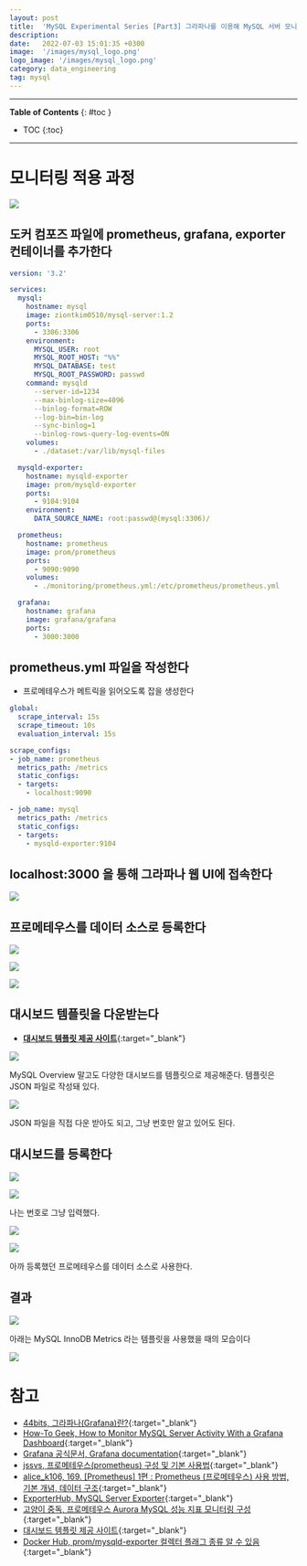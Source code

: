 ```yaml
---
layout: post
title:  'MySQL Experimental Series [Part3] 그라파나를 이용해 MySQL 서버 모니터링 하기'
description: 
date:   2022-07-03 15:01:35 +0300
image:  '/images/mysql_logo.png'
logo_image: '/images/mysql_logo.png'
category: data_engineering
tag: mysql
---
```


---
**Table of Contents**
{: #toc }
*  TOC
{:toc}

---

# 모니터링 적용 과정

![](/images/mysql_grafana_2.png)

## 도커 컴포즈 파일에 prometheus, grafana, exporter 컨테이너를 추가한다

```yml
version: '3.2'

services:
  mysql:
    hostname: mysql
    image: ziontkim0510/mysql-server:1.2
    ports:
      - 3306:3306
    environment:
      MYSQL_USER: root
      MYSQL_ROOT_HOST: "%%"
      MYSQL_DATABASE: test
      MYSQL_ROOT_PASSWORD: passwd
    command: mysqld
      --server-id=1234
      --max-binlog-size=4096
      --binlog-format=ROW
      --log-bin=bin-log
      --sync-binlog=1
      --binlog-rows-query-log-events=ON
    volumes:
      - ./dataset:/var/lib/mysql-files

  mysqld-exporter:
    hostname: mysqld-exporter
    image: prom/mysqld-exporter
    ports:
      - 9104:9104
    environment:
      DATA_SOURCE_NAME: root:passwd@(mysql:3306)/

  prometheus:
    hostname: prometheus
    image: prom/prometheus
    ports:
      - 9090:9090
    volumes:
      - ./monitoring/prometheus.yml:/etc/prometheus/prometheus.yml

  grafana:
    hostname: grafana
    image: grafana/grafana
    ports:
      - 3000:3000
```

## prometheus.yml 파일을 작성한다

- 프로메테우스가 메트릭을 읽어오도록 잡을 생성한다

```yml
global:
  scrape_interval: 15s
  scrape_timeout: 10s
  evaluation_interval: 15s

scrape_configs:
- job_name: prometheus
  metrics_path: /metrics
  static_configs:
  - targets:
    - localhost:9090

- job_name: mysql
  metrics_path: /metrics
  static_configs:
  - targets:
    - mysqld-exporter:9104
```

## localhost:3000 을 통해 그라파나 웹 UI에 접속한다

![](/images/mysql_grafana_13.png)

## 프로메테우스를 데이터 소스로 등록한다

![](/images/mysql_grafana_3.png)

![](/images/mysql_grafana_4.png)

![](/images/mysql_grafana_5.png)

## 대시보드 템플릿을 다운받는다

- [**대시보드 템플릿 제공 사이트**](https://grafana.com/grafana/dashboards/?search=mysql){:target="_blank"}

![](/images/mysql_grafana_6.png)

MySQL Overview 말고도 다양한 대시보드를 템플릿으로 제공해준다. 템플릿은 JSON 파일로 작성돼 있다.  

![](/images/mysql_grafana_7.png)

JSON 파일을 직접 다운 받아도 되고, 그냥 번호만 알고 있어도 된다.  

## 대시보드를 등록한다

![](/images/mysql_grafana_8.png)

![](/images/mysql_grafana_9.png)

나는 번호로 그냥 입력했다.  

![](/images/mysql_grafana_10.png)

![](/images/mysql_grafana_11.png)

아까 등록했던 프로메테우스를 데이터 소스로 사용한다.  

## 결과

![](/images/mysql_grafana_1.png)

아래는 MySQL InnoDB Metrics 라는 템플릿을 사용했을 때의 모습이다  

![](/images/mysql_grafana_12.png)



# 참고

- [44bits, 그라파나(Grafana)란?](https://www.44bits.io/ko/keyword/grafana){:target="_blank"}
- [How-To Geek, How to Monitor MySQL Server Activity With a Grafana Dashboard](https://www.howtogeek.com/devops/how-to-monitor-mysql-server-activity-with-a-grafana-dashboard/){:target="_blank"}
- [Grafana 공식문서, Grafana documentation](https://grafana.com/docs/grafana/latest/){:target="_blank"}
- [jssvs, 프로메테우스(prometheus) 구성 및 기본 사용법](https://jssvs.tistory.com/m/41){:target="_blank"}
- [alice_k106, 169. [Prometheus] 1편 : Prometheus (프로메테우스) 사용 방법, 기본 개념, 데이터 구조](https://blog.naver.com/alice_k106/221535163599){:target="_blank"}
- [ExporterHub, MySQL Server Exporter](https://exporterhub.io/exporter/mysql-exporter/){:target="_blank"}
- [고양이 중독, 프로메테우스 Aurora MySQL 성능 지표 모니터링 구성](https://omty.tistory.com/54){:target="_blank"}
- [대시보드 템플릿 제공 사이트](https://grafana.com/grafana/dashboards/?search=mysql){:target="_blank"}
- [Docker Hub, prom/mysqld-exporter 컬렉터 플래그 종류 알 수 있음](https://hub.docker.com/r/prom/mysqld-exporter){:target="_blank"}

